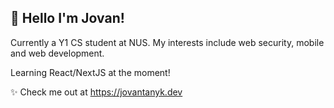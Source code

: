 ## 👋 Hello I'm Jovan!
Currently a Y1 CS student at NUS. My interests include web security, mobile and web development.

Learning React/NextJS at the moment!

✨ Check me out at https://jovantanyk.dev



<!---
SuperZecton/SuperZecton is a ✨ special ✨ repository because its `README.md` (this file) appears on your GitHub profile.
You can click the Preview link to take a look at your changes.
--->
